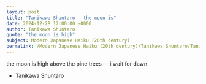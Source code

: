 ```yaml
---
layout: post
title: "Tanikawa Shuntaro - the moon is"
date: 2024-12-28 12:00:00 -0000
author: Tanikawa Shuntaro
quote: "the moon is high"
subject: Modern Japanese Haiku (20th century)
permalink: /Modern Japanese Haiku (20th century)/Tanikawa Shuntaro/Tanikawa Shuntaro - the moon is
---
```


the moon is high
above the pine trees —
i wait for dawn

- Tanikawa Shuntaro
